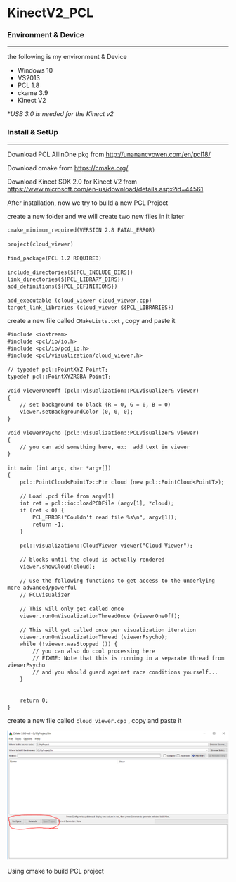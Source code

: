 # KinectV2_PCL

### Environment & Device
--------------

the following is my environment & Device


*   Windows 10
*   VS2013
*   PCL 1.8
*   ckame 3.9
*   Kinect V2



**USB 3.0 is needed for the Kinect v2*

### Install & SetUp
--------------

Download PCL AllInOne pkg from http://unanancyowen.com/en/pcl18/

Download cmake from https://cmake.org/

Download Kinect SDK 2.0 for Kinect V2 from https://www.microsoft.com/en-us/download/details.aspx?id=44561

After installation, now we try to build a new PCL Project

create a new folder and we will create two new files in it later


	cmake_minimum_required(VERSION 2.8 FATAL_ERROR)

	project(cloud_viewer)

	find_package(PCL 1.2 REQUIRED)

	include_directories(${PCL_INCLUDE_DIRS})
	link_directories(${PCL_LIBRARY_DIRS})
	add_definitions(${PCL_DEFINITIONS})

	add_executable (cloud_viewer cloud_viewer.cpp)
	target_link_libraries (cloud_viewer ${PCL_LIBRARIES})
	
create a new file called `CMakeLists.txt` , copy and paste it


	#include <iostream>
	#include <pcl/io/io.h>
	#include <pcl/io/pcd_io.h>
	#include <pcl/visualization/cloud_viewer.h>

	// typedef pcl::PointXYZ PointT;
	typedef pcl::PointXYZRGBA PointT;

	void viewerOneOff (pcl::visualization::PCLVisualizer& viewer)
	{
		// set background to black (R = 0, G = 0, B = 0)
		viewer.setBackgroundColor (0, 0, 0);
	}

	void viewerPsycho (pcl::visualization::PCLVisualizer& viewer)
	{
		// you can add something here, ex:  add text in viewer
	}

	int main (int argc, char *argv[])
	{
		pcl::PointCloud<PointT>::Ptr cloud (new pcl::PointCloud<PointT>);

		// Load .pcd file from argv[1]
		int ret = pcl::io::loadPCDFile (argv[1], *cloud);
		if (ret < 0) {
			PCL_ERROR("Couldn't read file %s\n", argv[1]);
			return -1;
		}

		pcl::visualization::CloudViewer viewer("Cloud Viewer");

		// blocks until the cloud is actually rendered
		viewer.showCloud(cloud);

		// use the following functions to get access to the underlying more advanced/powerful
		// PCLVisualizer

		// This will only get called once
		viewer.runOnVisualizationThreadOnce (viewerOneOff);

		// This will get called once per visualization iteration
		viewer.runOnVisualizationThread (viewerPsycho);
		while (!viewer.wasStopped ()) {
			// you can also do cool processing here
			// FIXME: Note that this is running in a separate thread from viewerPsycho
			// and you should guard against race conditions yourself...
		}


		return 0;
	}


create a new file called `cloud_viewer.cpp` , copy and paste it


![image](https://github.com/dave101326/KinectV2_PCL/blob/master/Capture.PNG)


Using cmake to build PCL project 
